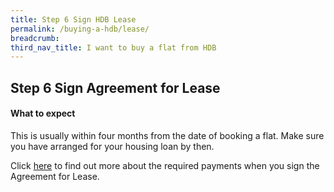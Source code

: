 ```yaml
---
title: Step 6 Sign HDB Lease
permalink: /buying-a-hdb/lease/
breadcrumb: 
third_nav_title: I want to buy a flat from HDB
---
```


## Step 6 Sign Agreement for Lease

#### What to expect

This is usually within four months from the date of booking a flat. Make sure you have arranged for your housing loan by then.

Click [here](https://www.hdb.gov.sg/cs/infoweb/residential/buying-a-flat/new/staggered-downpayment-scheme) to find out more about the required payments when you sign the Agreement for Lease.

